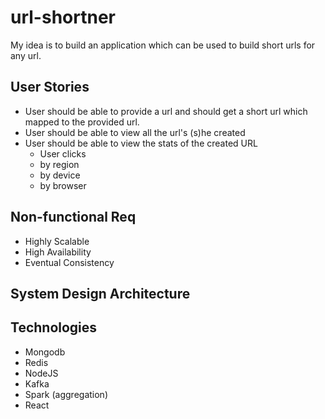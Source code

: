 # url-shortner

My idea is to build an application which can be used to build short urls for any url.

## User Stories
- User should be able to provide a url and should get a short url which mapped to the provided url.
- User should be able to view all the url's (s)he created
- User should be able to view the stats of the created URL
    - User clicks
    - by region
    - by device
    - by browser

## Non-functional Req
- Highly Scalable
- High Availability
- Eventual Consistency

## System Design Architecture

## Technologies
- Mongodb
- Redis 
- NodeJS
- Kafka
- Spark (aggregation)
- React